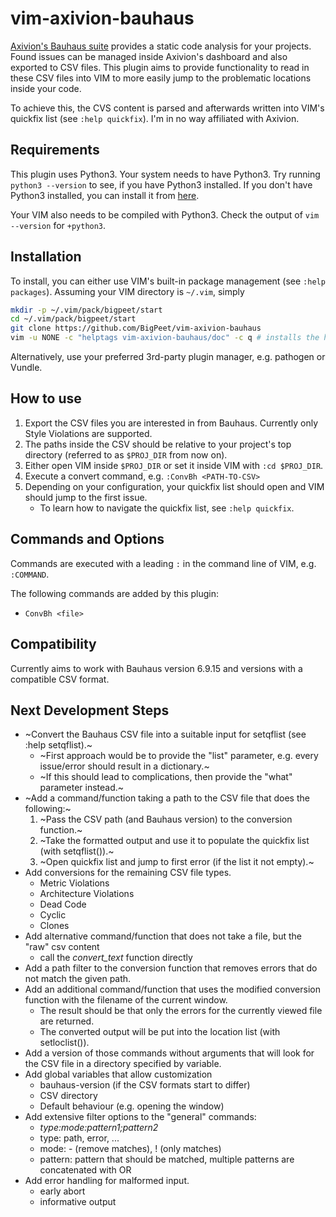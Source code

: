 # vim-axivion-bauhaus

[Axivion's Bauhaus suite](https://www.axivion.com/en/p/products-60.html#produkte_bauhaussuite) provides a static code analysis for your projects.
Found issues can be managed inside Axivion's dashboard and also exported to CSV files.
This plugin aims to provide functionality to read in these CSV files into VIM to more easily jump to the problematic locations inside your code.

To achieve this, the CVS content is parsed and afterwards written into VIM's quickfix list (see `:help quickfix`).
I'm in no way affiliated with Axivion.

## Requirements

This plugin uses Python3.
Your system needs to have Python3. Try running `python3 --version` to see, if you have Python3 installed.
If you don't have Python3 installed, you can install it from [here](https://www.python.org/downloads/).

Your VIM also needs to be compiled with Python3. Check the output of `vim --version` for `+python3`.

## Installation

To install, you can either use VIM's built-in package management (see `:help packages`).
Assuming your VIM directory is `~/.vim`, simply

```bash
mkdir -p ~/.vim/pack/bigpeet/start
cd ~/.vim/pack/bigpeet/start
git clone https://github.com/BigPeet/vim-axivion-bauhaus
vim -u NONE -c "helptags vim-axivion-bauhaus/doc" -c q # installs the helptags
```

Alternatively, use your preferred 3rd-party plugin manager, e.g. pathogen or Vundle.

## How to use

1. Export the CSV files you are interested in from Bauhaus. Currently only Style Violations are supported.
2. The paths inside the CSV should be relative to your project's top directory (referred to as `$PROJ_DIR` from now on).
3. Either open VIM inside `$PROJ_DIR` or set it inside VIM with `:cd $PROJ_DIR`.
4. Execute a convert command, e.g. `:ConvBh <PATH-TO-CSV>`
5. Depending on your configuration, your quickfix list should open and VIM should jump to the first issue.
    * To learn how to navigate the quickfix list, see `:help quickfix`.

## Commands and Options

Commands are executed with a leading `:` in the command line of VIM, e.g. `:COMMAND`.

The following commands are added by this plugin:

* `ConvBh <file>`

## Compatibility

Currently aims to work with Bauhaus version 6.9.15 and versions with a compatible CSV format.

## Next Development Steps

* ~Convert the Bauhaus CSV file into a suitable input for setqflist (see :help setqflist).~
    * ~First approach would be to provide the "list" parameter, e.g. every issue/error should result in a dictionary.~
    * ~If this should lead to complications, then provide the "what" parameter instead.~
* ~Add a command/function taking a path to the CSV file that does the following:~
    1. ~Pass the CSV path (and Bauhaus version) to the conversion function.~
    2. ~Take the formatted output and use it to populate the quickfix list (with setqflist()).~
    3. ~Open quickfix list and jump to first error (if the list it not empty).~
* Add conversions for the remaining CSV file types.
    * Metric Violations
    * Architecture Violations
    * Dead Code
    * Cyclic
    * Clones
* Add alternative command/function that does not take a file, but the "raw" csv content
    * call the *convert\_text* function directly
* Add a path filter to the conversion function that removes errors that do not match the given path.
* Add an additional command/function that uses the modified conversion function with the filename of the current window.
    * The result should be that only the errors for the currently viewed file are returned.
    * The converted output will be put into the location list (with setloclist()).
* Add a version of those commands without arguments that will look for the CSV file in a directory specified by variable.
* Add global variables that allow customization
    * bauhaus-version (if the CSV formats start to differ)
    * CSV directory
    * Default behaviour (e.g. opening the window)
* Add extensive filter options to the "general" commands:
    * *type:mode:pattern1;pattern2*
    * type: path, error, ...
    * mode: - (remove matches), ! (only matches)
    * pattern: pattern that should be matched, multiple patterns are concatenated with OR
* Add error handling for malformed input.
    * early abort
    * informative output
